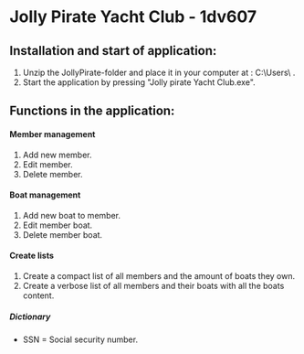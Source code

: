 # Jolly Pirate Yacht Club - 1dv607

## Installation and start of application:
1. Unzip the JollyPirate-folder and place it in your computer at : C:\Users\ . 
2. Start the application by pressing "Jolly pirate Yacht Club.exe". 

## Functions in the application:

#### Member management
1. Add new member.
2. Edit member.
3. Delete member.

#### Boat management
1. Add new boat to member.
2. Edit member boat.
3. Delete member boat.

#### Create lists
1. Create a compact list of all members and the amount of boats they own.
2. Create a verbose list of all members and their boats with all the boats content.

##### Dictionary

- SSN = Social security number.